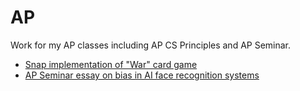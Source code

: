# AP
Work for my AP classes including AP CS Principles and AP Seminar.

- [Snap implementation of "War" card game](https://snap.berkeley.edu/project?user=mm31985&project=AP%20Create%20Task)
- [AP Seminar essay on bias in AI face recognition systems](https://github.com/michaeltm365/AP/blob/main/Michael%20Murphy%20Real%20IRR%20(2).pdf)

